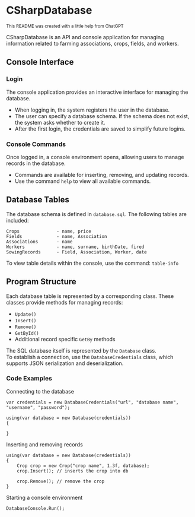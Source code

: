 # CSharpDatabase
<small>This README was created with a little help from ChatGPT</small>

CSharpDatabase is an API and console application for managing information related to farming associations, crops, fields, and workers.

## Console Interface

### Login
The console application provides an interactive interface for managing the database.

- When logging in, the system registers the user in the database.
- The user can specify a database schema. If the schema does not exist, the system asks whether to create it.
- After the first login, the credentials are saved to simplify future logins.

### Console Commands
Once logged in, a console environment opens, allowing users to manage records in the database.

- Commands are available for inserting, removing, and updating records.
- Use the command `help` to view all available commands.

## Database Tables
The database schema is defined in `database.sql`. The following tables are included:

```
Crops              - name, price
Fields             - name, Association
Associations       - name
Workers            - name, surname, birthDate, fired
SowingRecords      - Field, Association, Worker, date
```
To view table details within the console, use the command:  `table-info`

## Program Structure
Each database table is represented by a corresponding class. These classes provide methods for managing records:

- `Update()`
- `Insert()`
- `Remove()`
- `GetById()`
- Additional record specific `GetBy` methods

The SQL database itself is represented by the `Database` class.  
To establish a connection, use the `DatabaseCredentials` class, which supports JSON serialization and deserialization.

### Code Examples
Connecting to the database
```
var credentials = new DatabaseCredentials("url", "database name", "username", "password");

using(var database = new Database(credentials))
{

}
```

Inserting and removing records
```
using(var database = new Database(credentials))
{
	Crop crop = new Crop("crop name", 1.3f, database);
	crop.Insert(); // inserts the crop into db
	
	crop.Remove(); // remove the crop
}
```

Starting a console environment
```
DatabaseConsole.Run();
```
